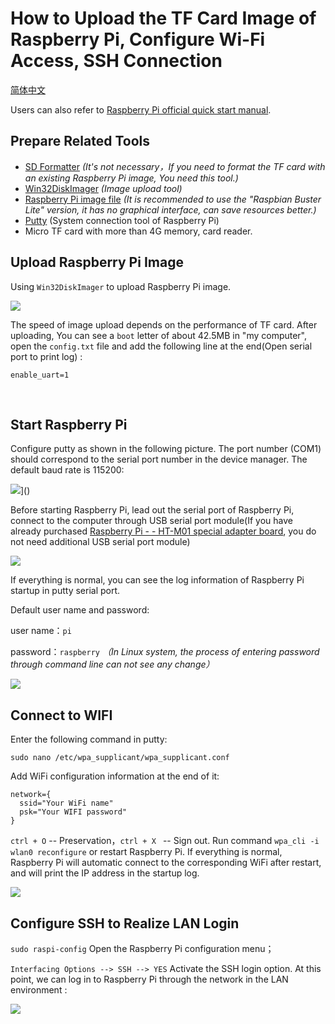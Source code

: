 # How to Upload the TF Card Image of Raspberry Pi, Configure Wi-Fi Access, SSH Connection
[简体中文](https://heltec-automation.readthedocs.io/zh_CN/latest/general/how_to_config_raspberry_pi.html)

Users can also refer to [Raspberry Pi official quick start manual](https://projects.raspberrypi.org/en/projects/raspberry-pi-setting-up/2).

## Prepare Related Tools
- [SD Formatter](http://resource.heltec.cn/download/tools/SD_Formatter.zip) *(It's not necessary，If you need to format the TF card with an existing Raspberry Pi image, You need this tool.)*
- [Win32DiskImager](http://resource.heltec.cn/download/tools/Win32DiskImager.zip) *(Image upload tool)*
- [Raspberry Pi image file](https://www.raspberrypi.org/downloads/raspbian) *(It is recommended to use the "Raspbian Buster Lite" version, it has no graphical interface, can save resources better.)*
- [Putty](https://www.chiark.greenend.org.uk/~sgtatham/putty/latest.html) (System connection tool of Raspberry Pi)
- Micro TF card with more than 4G memory, card reader.



## Upload Raspberry Pi Image

Using `Win32DiskImager` to upload Raspberry Pi image.

![](img/how_to_config_raspberry_pi/01.png)

The speed of image upload depends on the performance of TF card. After uploading, You can see a `boot` letter of about 42.5MB in "my computer", open the `config.txt` file and add the following line at the end(Open serial port to print log) :

`enable_uart=1`

&nbsp;

## Start Raspberry Pi

Configure putty as shown in the following picture. The port number (COM1) should correspond to the serial port number in the device manager. The default baud rate is 115200:

![](img/how_to_config_raspberry_pi/02.png)]()

Before starting Raspberry Pi, lead out the serial port of Raspberry Pi, connect to the computer through USB serial port module(If you have already purchased [Raspberry Pi - - HT-M01 special adapter board](https://heltec.org/product/m01-converter), you do not need additional USB serial port module)

![](img/how_to_config_raspberry_pi/03.png)

If everything is normal, you can see the log information of Raspberry Pi startup in putty serial port.

Default user name and password:

user name：`pi`

password：`raspberry` *（In Linux system, the process of entering password through command line can not see any change）*

![](img/how_to_config_raspberry_pi/04.png)



## Connect to WIFI

Enter the following command in putty:

`sudo nano /etc/wpa_supplicant/wpa_supplicant.conf`

Add WiFi configuration information at the end of it:

```shell
network={
  ssid="Your WiFi name"
  psk="Your WIFI password"
}
```

`ctrl + O` -- Preservation，`ctrl + X ` -- Sign out. Run command `wpa_cli -i wlan0 reconfigure` or restart Raspberry Pi. If everything is normal, Raspberry Pi will automatic connect to the corresponding WiFi after restart, and will print the IP address in the startup log.

![](img/how_to_config_raspberry_pi/05.png)



## Configure SSH to Realize LAN Login

`sudo raspi-config` Open the Raspberry Pi configuration menu；

`Interfacing Options --> SSH --> YES` Activate the SSH login option. At this point, we can log in to Raspberry Pi through the network in the LAN environment :

![](img/how_to_config_raspberry_pi/06.png)



